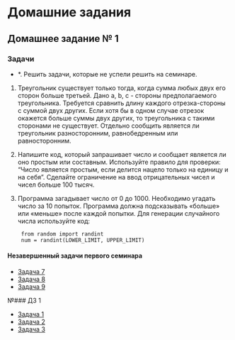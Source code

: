 # Домашние задания

## Домашнее задание № 1

### Задачи

- *. Решить задачи, которые не успели решить на семинаре.

1. Треугольник существует только тогда, когда сумма любых двух его сторон больше третьей. Дано a, b, c - стороны предполагаемого треугольника. Требуется сравнить длину каждого отрезка-стороны с суммой двух других. Если хотя бы в одном случае отрезок окажется больше суммы двух других, то треугольника с такими сторонами не существует. Отдельно сообщить является ли треугольник разносторонним, равнобедренным или равносторонним.

2. Напишите код, который запрашивает число и сообщает является ли оно простым или составным. Используйте правило для проверки: “Число является простым, если делится нацело только на единицу и на себя”. Сделайте ограничение на ввод отрицательных чисел и чисел больше 100 тысяч.

3. Программа загадывает число от 0 до 1000. Необходимо угадать число за 10 попыток. Программа
должна подсказывать «больше» или «меньше» после каждой попытки. Для генерации случайного
числа используйте код:

        from random import randint
        num = randint(LOWER_LIMIT, UPPER_LIMIT)

#### Незавершенный задачи первого семинара

- [Задача 7](https://github.com/Let0Pda/Python_next/blob/main/Seminars/Seminar1/task007.py)
- [Задача 8](https://github.com/Let0Pda/Python_next/blob/main/Seminars/Seminar1/task008.py)
- [Задача 9](https://github.com/Let0Pda/Python_next/blob/main/Seminars/Seminar1/task009.py)

№### ДЗ 1

- [Задача 1](https://github.com/Let0Pda/Python_next/blob/main/Homework/DZ1/DZ1_01.py)
- [Задача 2](https://github.com/Let0Pda/Python_next/blob/main/Homework/DZ1/DZ1_02.py)
- [Задача 3](https://github.com/Let0Pda/Python_next/blob/main/Homework/DZ1/DZ1_03.py)
